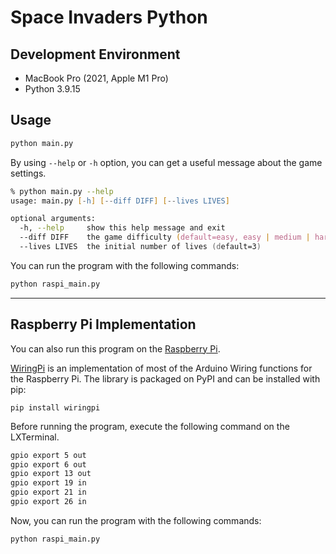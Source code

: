 # Space Invaders Python



## Development Environment
* MacBook Pro (2021, Apple M1 Pro)
* Python 3.9.15

## Usage
```zsh
python main.py
```
By using `--help` or `-h` option, you can get a useful message about the game settings.

```zsh
% python main.py --help
usage: main.py [-h] [--diff DIFF] [--lives LIVES]

optional arguments:
  -h, --help     show this help message and exit
  --diff DIFF    the game difficulty (default=easy, easy | medium | hard)
  --lives LIVES  the initial number of lives (default=3)
```

You can run the program with the following commands:

```zsh
python raspi_main.py
```

---

## Raspberry Pi Implementation

You can also run this program on the [Raspberry Pi](https://en.wikipedia.org/wiki/Raspberry_Pi).

[WiringPi](https://github.com/WiringPi/WiringPi-Python) is an implementation of most of the Arduino Wiring functions for the Raspberry Pi. The library is packaged on PyPI and can be installed with pip:
```
pip install wiringpi
```

Before running the program, execute the following command on the LXTerminal.

```zsh
gpio export 5 out
gpio export 6 out
gpio export 13 out
gpio export 19 in
gpio export 21 in
gpio export 26 in
```

Now, you can run the program with the following commands:

```zsh
python raspi_main.py
```